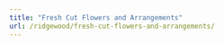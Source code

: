 ```yaml
---
title: "Fresh Cut Flowers and Arrangements"
url: /ridgewood/fresh-cut-flowers-and-arrangements/
---
```

